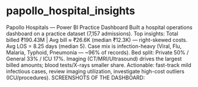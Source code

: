 # papollo_hospital_insights
Papollo Hospitals — Power BI Practice Dashboard
Built a hospital operations dashboard on a practice dataset (7,157 admissions).
 Top insights: Total billed ₹190.43M | Avg bill ≈ ₹26.6K (median ₹12.3K) — right-skewed costs. Avg LOS = 8.25 days (median 5).
 Case mix is infection-heavy (Viral, Flu, Malaria, Typhoid, Pneumonia — ~96% of records). Bed split: Private 50% / General 33% / ICU 17%. Imaging (CT/MRI/Ultrasound) drives the largest billed amounts; blood tests/X-rays smaller share.
 Actionable: fast-track mild infectious cases, review imaging utilization, investigate high-cost outliers (ICU/procedures).
 SCREENSHOTS OF THE DASHBOARD:
